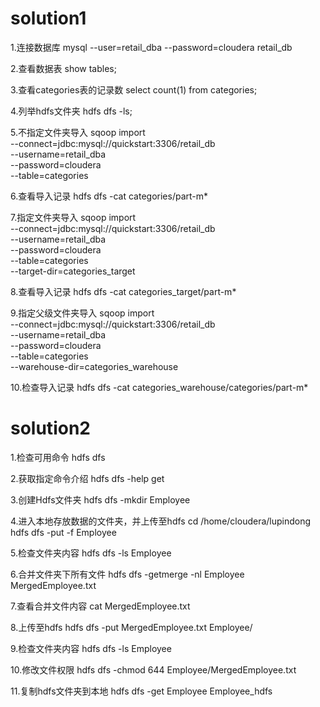 # solution1

1.连接数据库
mysql --user=retail_dba --password=cloudera retail_db

2.查看数据表
show tables;

3.查看categories表的记录数
select count(1) from categories;

4.列举hdfs文件夹
hdfs dfs -ls;

5.不指定文件夹导入
sqoop import \
--connect=jdbc:mysql://quickstart:3306/retail_db \
--username=retail_dba \
--password=cloudera \
--table=categories

6.查看导入记录
hdfs dfs -cat categories/part-m*

7.指定文件夹导入
sqoop import \
--connect=jdbc:mysql://quickstart:3306/retail_db \
--username=retail_dba \
--password=cloudera \
--table=categories \
--target-dir=categories_target

8.查看导入记录
hdfs dfs -cat categories_target/part-m*

9.指定父级文件夹导入
sqoop import \
--connect=jdbc:mysql://quickstart:3306/retail_db \
--username=retail_dba \
--password=cloudera \
--table=categories \
--warehouse-dir=categories_warehouse

10.检查导入记录
hdfs dfs -cat categories_warehouse/categories/part-m*

# solution2

1.检查可用命令
hdfs dfs

2.获取指定命令介绍
hdfs dfs -help get

3.创建Hdfs文件夹
hdfs dfs -mkdir Employee

4.进入本地存放数据的文件夹，并上传至hdfs
cd /home/cloudera/lupindong
hdfs dfs -put -f Employee

5.检查文件夹内容
hdfs dfs -ls Employee

6.合并文件夹下所有文件
hdfs dfs -getmerge -nl Employee MergedEmployee.txt

7.查看合并文件内容
cat MergedEmployee.txt

8.上传至hdfs
hdfs dfs -put MergedEmployee.txt Employee/

9.检查文件夹内容
hdfs dfs -ls Employee

10.修改文件权限
hdfs dfs -chmod 644 Employee/MergedEmployee.txt

11.复制hdfs文件夹到本地
hdfs dfs -get Employee Employee_hdfs